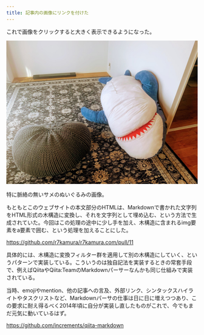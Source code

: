 ```yaml
---
title: 記事内の画像にリンクを付けた
---
```


これで画像をクリックすると大きく表示できるようになった。

![](/images/2020-09-18-link-image.jpg)

特に脈絡の無いサメのぬいぐるみの画像。

もともとこのウェブサイトの本文部分のHTMLは、Markdownで書かれた文字列をHTML形式の木構造に変換し、それを文字列として埋め込む、という方法で生成されていた。今回はこの処理の途中に少し手を加え、木構造に含まれるimg要素をa要素で囲む、という処理を加えることにした。

https://github.com/r7kamura/r7kamura.com/pull/11

具体的には、木構造に変換フィルター群を適用して別の木構造にしていく、というパターンで実装している。こういうのは独自記法を実装するときの常套手段で、例えばQiitaやQiita:TeamのMarkdownパーサーなんかも同じ仕組みで実装されている。

当時、emojiやmention、他の記事への言及、外部リンク、シンタックスハイライトやタスクリストなど、Markdownパーサの仕事は日に日に増えつつあり、この要求に耐え得るべく2014年頃に自分が実装し直したものがこれで、今でもまだ元気に動いているはず。

https://github.com/increments/qiita-markdown
